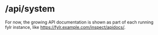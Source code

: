 # /api/system

For now, the growing API documentation is shown as part of each running fylr instance, like https://fylr.example.com/inspect/apidocs/.
